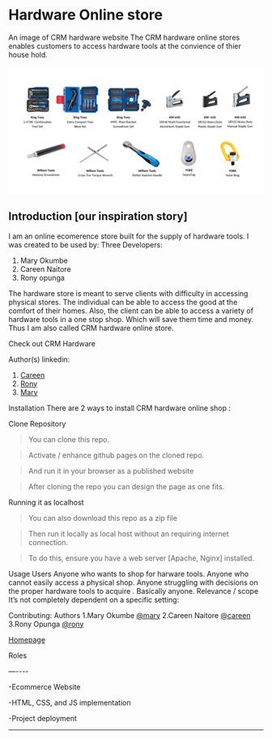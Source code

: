 # Hardware Online store

An image of CRM hardware website
The CRM hardware online stores enables customers to access hardware tools at the convience of thier house hold.

![alt text](images/screenshot.jpg)

## Introduction [our inspiration story]

I am an online ecomerence store built for the supply of hardware tools.
I was created to be used by: 
Three Developers:
1. Mary Okumbe
2. Careen Naitore
3. Rony opunga

The hardware store is meant to serve clients with difficulty in accessing physical stores.
The individual can be able to access the good at the comfort of their homes.
Also, the client can be able to access a variety of hardware tools in a one stop shop.
Which will save them time and money.
Thus I am also called CRM hardware online store.

Check out CRM Hardware


Author(s) linkedin:
1. [Careen](https://www.linkedin.com/in/careen-naitore-016069230/)
2. [Rony](https://www.linkedin.com/in/ronny-opunga-ab5070167/)
3. [Mary](https://www.linkedin.com/in/ronny-opunga-ab5070167/)

Installation
There are 2 ways to install CRM hardware online shop :

Clone Repository
> You can clone this repo.

> Activate / enhance github pages on the cloned repo.

> And run it in your browser as a published website

> After cloning the repo you can design the page as one fits.

Running it as localhost
> You can also download this repo as a zip file

> Then run it locally as local host without an requiring internet connection.

> To do this, ensure you have a web server [Apache, Nginx] installed.


Usage
Users
Anyone who wants to shop for harware tools.
Anyone who cannot easily access a physical shop.
Anyone struggling with decisions on the proper hardware tools to acquire .
Basically anyone.
Relevance / scope
It’s not completely dependent on a specific setting:


Contributing: Authors
1.Mary Okumbe  [@mary](https://github.com/GorrettyOkumbe)
2.Careen Naitore [@careen](https://github.com/CareenNaitore)
3.Rony Opunga [@rony](https://github.com/OPunga)

[Homepage](https://github.com/GorrettyOkumbe/PortfolioProject)

Roles

—----

-Ecommerce Website

-HTML, CSS, and JS implementation

-Project deployment

---
